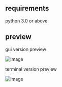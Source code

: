 ## requirements
python 3.0 or above


## preview

gui version preview










![image](https://user-images.githubusercontent.com/88006978/208996854-dc6ec899-d191-4b8f-a1fe-7b98952cef99.png)











terminal version preview











![image](https://user-images.githubusercontent.com/88006978/208997001-e8054711-a2e8-44f8-bc1c-0ff914e6cb42.png)
